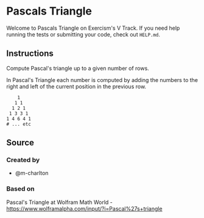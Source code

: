 # Pascals Triangle

Welcome to Pascals Triangle on Exercism's V Track.
If you need help running the tests or submitting your code, check out `HELP.md`.

## Instructions

Compute Pascal's triangle up to a given number of rows.

In Pascal's Triangle each number is computed by adding the numbers to the right and left of the current position in the previous row.

```text
    1
   1 1
  1 2 1
 1 3 3 1
1 4 6 4 1
# ... etc
```

## Source

### Created by

- @m-charlton

### Based on

Pascal's Triangle at Wolfram Math World - https://www.wolframalpha.com/input/?i=Pascal%27s+triangle